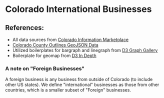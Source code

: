 # Colorado International Businesses

## References:
- All data sources from [Colorado Information Marketplace](https://data.colorado.gov/)
- [Colorado County Outlines GeoJSON Data](https://raw.githubusercontent.com/earthlab/earthpy/)
- Utilized boilerplates for bargraph and linegraph from [D3 Graph Gallery](https://d3-graph-gallery.com/barplot.html)
- Boilerplate for geomap from [D3 In Depth]( https://www.d3indepth.com/geographic/)

### A note on "Foreign Businesses"
A foreign business is any business from outside of Colorado (to include other US states). We define "international" businesses as those from other countries, which is a smaller subset of "Foreign" businesses.